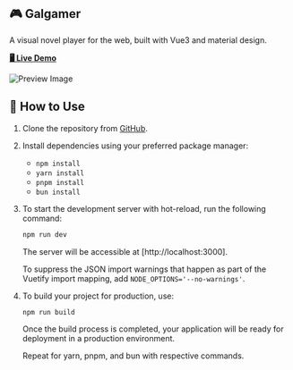 
## 🎮 Galgamer

A visual novel player for the web, built with Vue3 and material design.

[**🖥️ Live Demo**](http://duke486.github.io)

![Preview Image](https://raw.githubusercontent.com/duke486/resource/main/galgamer/home.png)

## 🚀 How to Use

1. Clone the repository from [GitHub](https://github.com/duke486/galgamer).
2. Install dependencies using your preferred package manager:
   - `npm install`
   - `yarn install`
   - `pnpm install`
   - `bun install`
3. To start the development server with hot-reload, run the following command:

   ```bash
   npm run dev
   ```

   The server will be accessible at [http://localhost:3000].

   To suppress the JSON import warnings that happen as part of the Vuetify import mapping, add `NODE_OPTIONS='--no-warnings'`.

4. To build your project for production, use:

   ```bash
   npm run build
   ```

   Once the build process is completed, your application will be ready for deployment in a production environment.
   
   Repeat for yarn, pnpm, and bun with respective commands.
